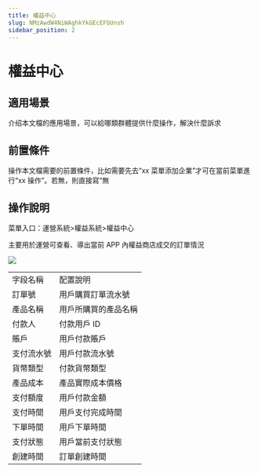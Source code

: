 ```yaml
---
title: 權益中心
slug: NMzAwdW4NiWAghkYkGEcEFbUnsh
sidebar_position: 2
---
```



# 權益中心

## 適用場景

介绍本文檔的應用場景，可以給哪類群體提供什麼操作，解決什麼訴求

## 前置條件

操作本文檔需要的前置條件，比如需要先去“xx 菜單添加企業”才可在當前菜單進行“xx 操作”。若無，則直接寫“無

## 操作說明

菜單入口：運營系統&gt;權益系統&gt;權益中心

主要用於運營可查看、導出當前 APP 內權益商店成交的訂單情況

<img src="/assets/I3wFb3FRBoLHQXxS9qJcGdH5nrg.png"/>

|   |   |
|---|---|
|字段名稱|配置說明|
|訂單號|用戶購買訂單流水號|
|產品名稱|用戶所購買的產品名稱|
|付款人|付款用戶 ID|
|賬戶|用戶付款賬戶|
|支付流水號|用戶付款流水號|
|貨幣類型|付款貨幣類型|
|產品成本|產品實際成本價格|
|支付額度|用戶付款金額|
|支付時間|用戶支付完成時間|
|下單時間|用戶下單時間|
|支付狀態|用戶當前支付狀態|
|創建時間|訂單創建時間|


